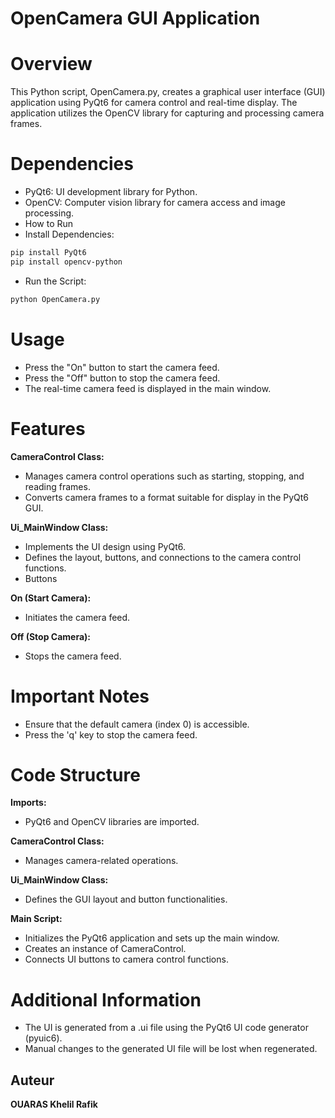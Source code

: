 # **OpenCamera GUI Application**
# **Overview**
This Python script, OpenCamera.py, creates a graphical user interface (GUI) application using PyQt6 for camera control and real-time display. The application utilizes the OpenCV library for capturing and processing camera frames.

# **Dependencies**
- PyQt6: UI development library for Python.
- OpenCV: Computer vision library for camera access and image processing.
- How to Run
- Install Dependencies:

```bash
pip install PyQt6
pip install opencv-python
```
- Run the Script:
```bash
python OpenCamera.py
```
# **Usage**
- Press the "On" button to start the camera feed.
- Press the "Off" button to stop the camera feed.
- The real-time camera feed is displayed in the main window.

# **Features**

**CameraControl Class:**
- Manages camera control operations such as starting, stopping, and reading frames.
- Converts camera frames to a format suitable for display in the PyQt6 GUI.

**Ui_MainWindow Class:**
- Implements the UI design using PyQt6.
- Defines the layout, buttons, and connections to the camera control functions.
- Buttons

**On (Start Camera):**
- Initiates the camera feed.

**Off (Stop Camera):**
- Stops the camera feed.

# **Important Notes**
- Ensure that the default camera (index 0) is accessible.
- Press the 'q' key to stop the camera feed.

# **Code Structure**

**Imports:**
- PyQt6 and OpenCV libraries are imported.

**CameraControl Class:**
- Manages camera-related operations.

**Ui_MainWindow Class:**
- Defines the GUI layout and button functionalities.

**Main Script:**
- Initializes the PyQt6 application and sets up the main window.
- Creates an instance of CameraControl.
- Connects UI buttons to camera control functions.

# **Additional Information**
- The UI is generated from a .ui file using the PyQt6 UI code generator (pyuic6).
- Manual changes to the generated UI file will be lost when regenerated.

## Auteur 
**OUARAS Khelil Rafik**
